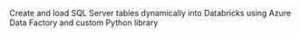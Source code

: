 
Create and load SQL Server tables dynamically into Databricks using Azure Data Factory and custom Python library
